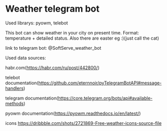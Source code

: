 # Weather telegram bot
Used librarys: pyowm, telebot

This bot can show weather in your city on present time. Format: temperature + detailed status.
Also there are easter eg :)(just call the cat)

link to telegram bot: @SoftServe_weather_bot

Used data sources:

habr.com(https://habr.com/ru/post/442800/)

telebot documentation(https://github.com/eternnoir/pyTelegramBotAPI#message-handlers)

telegram documentation(https://core.telegram.org/bots/api#available-methods)

pyowm documentation(https://pyowm.readthedocs.io/en/latest/)

icons https://dribbble.com/shots/2721869-Free-weather-icons-source-file
